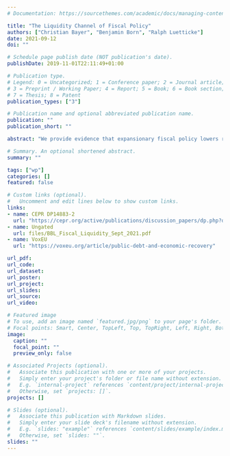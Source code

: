 ```yaml
---
# Documentation: https://sourcethemes.com/academic/docs/managing-content/

title: "The Liquidity Channel of Fiscal Policy"
authors: ["Christian Bayer", "Benjamin Born", "Ralph Luetticke"]
date: 2021-09-12
doi: ""

# Schedule page publish date (NOT publication's date).
publishDate: 2019-11-01T22:11:49+01:00

# Publication type.
# Legend: 0 = Uncategorized; 1 = Conference paper; 2 = Journal article;
# 3 = Preprint / Working Paper; 4 = Report; 5 = Book; 6 = Book section;
# 7 = Thesis; 8 = Patent
publication_types: ["3"]

# Publication name and optional abbreviated publication name.
publication: ""
publication_short: ""

abstract: "We provide evidence that expansionary fiscal policy lowers return differences between public debt and less liquid assets—the liquidity premium. We rationalize this finding in an estimated heterogeneous-agent New-Keynesian model with incomplete markets and portfolio choice, in which public debt affects private liquidity. This liquidity channel stabilizes fixed-capital investment. We then quantify the long-run effects of higher public debt and find little crowding out of capital, but a sizable decline of the liquidity premium, which increases the fiscal burden of debt. We show that the revenue-maximizing level of public debt is positive and has increased to 60 percent of GDP post-2010."

# Summary. An optional shortened abstract.
summary: ""

tags: ["wp"]
categories: []
featured: false

# Custom links (optional).
#   Uncomment and edit lines below to show custom links.
links:
- name: CEPR DP14883-2
  url: "https://cepr.org/active/publications/discussion_papers/dp.php?dpno=14883"
- name: Ungated
  url: files/BBL_Fiscal_Liquidity_Sept_2021.pdf
- name: VoxEU
  url: "https://voxeu.org/article/public-debt-and-economic-recovery"

url_pdf:
url_code:
url_dataset:
url_poster:
url_project:
url_slides:
url_source:
url_video:

# Featured image
# To use, add an image named `featured.jpg/png` to your page's folder.
# Focal points: Smart, Center, TopLeft, Top, TopRight, Left, Right, BottomLeft, Bottom, BottomRight.
image:
  caption: ""
  focal_point: ""
  preview_only: false

# Associated Projects (optional).
#   Associate this publication with one or more of your projects.
#   Simply enter your project's folder or file name without extension.
#   E.g. `internal-project` references `content/project/internal-project/index.md`.
#   Otherwise, set `projects: []`.
projects: []

# Slides (optional).
#   Associate this publication with Markdown slides.
#   Simply enter your slide deck's filename without extension.
#   E.g. `slides: "example"` references `content/slides/example/index.md`.
#   Otherwise, set `slides: ""`.
slides: ""
---
```

